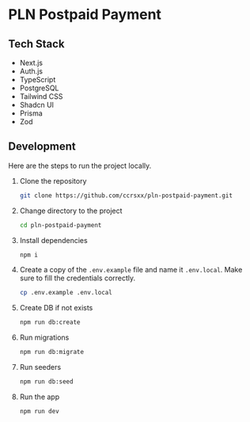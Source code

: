 # PLN Postpaid Payment

## Tech Stack

- Next.js
- Auth.js
- TypeScript
- PostgreSQL
- Tailwind CSS
- Shadcn UI
- Prisma
- Zod

## Development

Here are the steps to run the project locally.

1. Clone the repository

   ```bash
   git clone https://github.com/ccrsxx/pln-postpaid-payment.git
   ```

1. Change directory to the project

   ```bash
   cd pln-postpaid-payment
   ```

1. Install dependencies

   ```bash
   npm i
   ```

1. Create a copy of the `.env.example` file and name it `.env.local`. Make sure to fill the credentials correctly.

   ```bash
   cp .env.example .env.local
   ```

1. Create DB if not exists

   ```bash
   npm run db:create
   ```

1. Run migrations

   ```bash
   npm run db:migrate
   ```

1. Run seeders

   ```bash
   npm run db:seed
   ```

1. Run the app

   ```bash
   npm run dev
   ```

